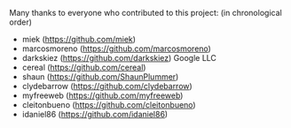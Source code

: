Many thanks to everyone who contributed to this project:
(in chronological order)

- miek (https://github.com/miek)
- marcosmoreno (https://github.com/marcosmoreno)
- darkskiez (https://github.com/darkskiez) Google LLC
- cereal (https://github.com/cereal)
- shaun (https://github.com/ShaunPlummer)
- clydebarrow (https://github.com/clydebarrow)
- myfreeweb (https://github.com/myfreeweb)
- cleitonbueno (https://github.com/cleitonbueno)
- idaniel86 (https://github.com/idaniel86)
